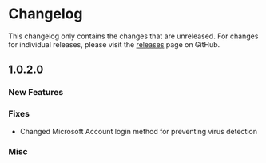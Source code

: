 # Changelog

This changelog only contains the changes that are unreleased. For changes for individual releases, please visit the
[releases](https://github.com/RedLime/MCSR-Ranked-Launcher/releases) page on GitHub.

## 1.0.2.0

### New Features

### Fixes
- Changed Microsoft Account login method for preventing virus detection

### Misc
